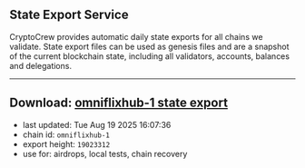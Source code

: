 ## State Export Service
CryptoCrew provides automatic daily state exports for all chains we validate. State export files can be used as genesis files and are a snapshot of the current blockchain state, including all validators, accounts, balances and delegations.

---
**Download: [omniflixhub-1 state export](https://dl-eu2.ccvalidators.com/SERVICE/omniflixhub/omniflixhub-1_export_19023312.json)**
---

- last updated: Tue Aug 19 2025 16:07:36
- chain id: `omniflixhub-1`
- export height: `19023312`
- use for: airdrops, local tests, chain recovery
